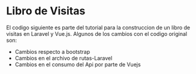 # Libro de Visitas

El codigo siguiente es parte del tutorial para la construccion de un libro de visitas en Laravel y Vue.js. Algunos de los cambios con el codigo original son: 
- Cambios respecto a bootstrap
- Cambios en el archivo de rutas-Laravel
- Cambios en el consumo del Api por parte de Vuejs
